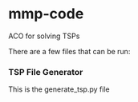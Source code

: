 # mmp-code
ACO for solving TSPs 

There are a few files that can be run:

<h3> TSP File Generator
    
</h3>

This is the generate_tsp.py file  